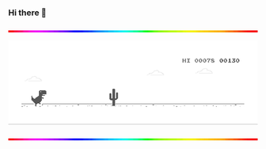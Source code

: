 ### Hi there 👋

<p align="center">
<img src="https://github.com/thirdza056/thirdza056/blob/main/assets/line.gif" width=640>
</p>



![Dino](https://raw.githubusercontent.com/botcuangarali/botcuangarali/master/dino.gif)



<p align="center">
<img src="https://github.com/thirdza056/thirdza056/blob/main/assets/line.gif" width=640>
</p>
